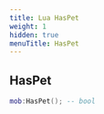 ```yaml
---
title: Lua HasPet
weight: 1
hidden: true
menuTitle: HasPet
---
```

## HasPet
```lua
mob:HasPet(); -- bool
```
